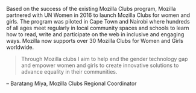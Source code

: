 Based on the success of the existing Mozilla Clubs program, Mozilla partnered with UN Women in 2016 to launch Mozilla Clubs for women and girls. The program was piloted in Cape Town and Nairobi where hundreds of all ages meet regularly in local community spaces and schools to learn how to read, write and participate on the web in inclusive and engaging ways. Mozilla now supports over 30 Mozilla Clubs for Women and Girls worldwide.

> Through Mozilla clubs I aim to help end the gender technology gap and empower women and girls to create innovative solutions to advance equality in their communities.

– Baratang Miya, Mozilla Clubs Regional Coordinator
